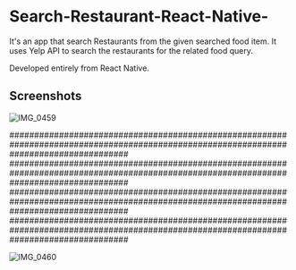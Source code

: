 # Search-Restaurant-React-Native-

It's an app that search Restaurants from the given searched food item. It uses Yelp API to search the restaurants for the related food query.

Developed entirely from React Native.

## Screenshots

![IMG_0459](https://user-images.githubusercontent.com/76988309/125680557-067fa19e-9200-4d09-9abb-444fdeeaeb58.jpg)


########################################################################################################################################
########################################################################################################################################
########################################################################################################################################
########################################################################################################################################


![IMG_0460](https://user-images.githubusercontent.com/76988309/125680564-ef6a6d77-0c81-4fce-a3f5-532a3013858d.jpg)

